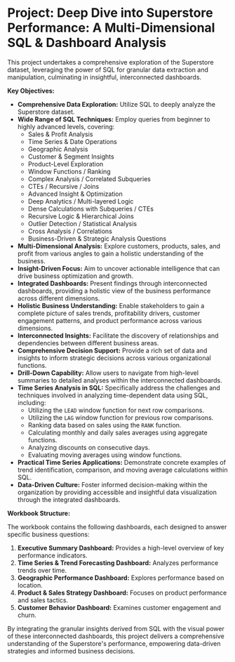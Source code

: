 # Project: Deep Dive into Superstore Performance: A Multi-Dimensional SQL & Dashboard Analysis

This project undertakes a comprehensive exploration of the Superstore dataset, leveraging the power of SQL for granular data extraction and manipulation, culminating in insightful, interconnected dashboards.

**Key Objectives:**

* **Comprehensive Data Exploration:** Utilize SQL to deeply analyze the Superstore dataset.
* **Wide Range of SQL Techniques:** Employ queries from beginner to highly advanced levels, covering:
    * Sales & Profit Analysis
    * Time Series & Date Operations
    * Geographic Analysis
    * Customer & Segment Insights
    * Product-Level Exploration
    * Window Functions / Ranking
    * Complex Analysis / Correlated Subqueries
    * CTEs / Recursive / Joins
    * Advanced Insight & Optimization
    * Deep Analytics / Multi-layered Logic
    * Dense Calculations with Subqueries / CTEs
    * Recursive Logic & Hierarchical Joins
    * Outlier Detection / Statistical Analysis
    * Cross Analysis / Correlations
    * Business-Driven & Strategic Analysis Questions
* **Multi-Dimensional Analysis:** Explore customers, products, sales, and profit from various angles to gain a holistic understanding of the business.
* **Insight-Driven Focus:** Aim to uncover actionable intelligence that can drive business optimization and growth.
* **Integrated Dashboards:** Present findings through interconnected dashboards, providing a holistic view of the business performance across different dimensions.
* **Holistic Business Understanding:** Enable stakeholders to gain a complete picture of sales trends, profitability drivers, customer engagement patterns, and product performance across various dimensions.
* **Interconnected Insights:** Facilitate the discovery of relationships and dependencies between different business areas.
* **Comprehensive Decision Support:** Provide a rich set of data and insights to inform strategic decisions across various organizational functions.
* **Drill-Down Capability:** Allow users to navigate from high-level summaries to detailed analyses within the interconnected dashboards.
* **Time Series Analysis in SQL:** Specifically address the challenges and techniques involved in analyzing time-dependent data using SQL, including:
    * Utilizing the `LEAD` window function for next row comparisons.
    * Utilizing the `LAG` window function for previous row comparisons.
    * Ranking data based on sales using the `RANK` function.
    * Calculating monthly and daily sales averages using aggregate functions.
    * Analyzing discounts on consecutive days.
    * Evaluating moving averages using window functions.
* **Practical Time Series Applications:** Demonstrate concrete examples of trend identification, comparison, and moving average calculations within SQL.
* **Data-Driven Culture:** Foster informed decision-making within the organization by providing accessible and insightful data visualization through the integrated dashboards.

**Workbook Structure:**

The workbook contains the following dashboards, each designed to answer specific business questions:

1.  **Executive Summary Dashboard:** Provides a high-level overview of key performance indicators.
2.  **Time Series & Trend Forecasting Dashboard:** Analyzes performance trends over time.
3.  **Geographic Performance Dashboard:** Explores performance based on location.
4.  **Product & Sales Strategy Dashboard:** Focuses on product performance and sales tactics.
5.  **Customer Behavior Dashboard:** Examines customer engagement and churn.

By integrating the granular insights derived from SQL with the visual power of these interconnected dashboards, this project delivers a comprehensive understanding of the Superstore's performance, empowering data-driven strategies and informed business decisions.
